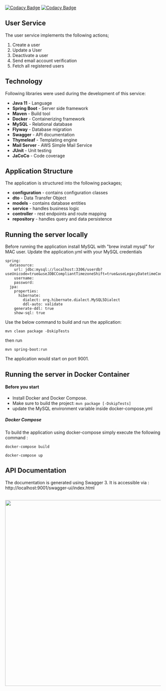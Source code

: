 [![Codacy Badge](https://app.codacy.com/project/badge/Grade/ac3659f8d95a4c9487917e2f5655afc0)](https://www.codacy.com/gh/ahmedkabiru/1wa-user-service/dashboard?utm_source=github.com&amp;utm_medium=referral&amp;utm_content=ahmedkabiru/1wa-user-service&amp;utm_campaign=Badge_Grade)
[![Codacy Badge](https://app.codacy.com/project/badge/Coverage/ac3659f8d95a4c9487917e2f5655afc0)](https://www.codacy.com/gh/ahmedkabiru/1wa-user-service/dashboard?utm_source=github.com&utm_medium=referral&utm_content=ahmedkabiru/1wa-user-service&utm_campaign=Badge_Coverage)


## User Service ##
The user service implements the following actions;
1. Create a user
2. Update a User
3. Deactivate a user
4. Send email account verification
5. Fetch all registered users

## Technology ##
Following libraries were used during the development of this service:
- **Java 11** - Language
- **Spring Boot** - Server side framework
- **Maven** - Build tool
- **Docker** - Containerizing framework
- **MySQL** - Relational database
- **Flyway** - Database migration
- **Swagger** - API documentation
- **Thymeleaf** - Templating engine
- **Mail Server** - AWS Simple Mail Service
- **JUnit** - Unit testing 
- **JaCoCo** - Code coverage

## Application Structure ##
The application is structured into the following packages;
- **configuration** - contains configuration classes
- **dto** - Data Transfer Object
- **models** - contains database entities
- **service** - handles business logic
- **controller** - rest endpoints and route mapping
- **repository** - handles query and data persistence

## Running the server locally ##
Before running the application install MySQL with "brew install mysql" for MAC user.
Update the application.yml with your MySQL credentials
```
spring:
  datasource:
    url: jdbc:mysql://localhost:3306/userdb?useUnicode=true&useJDBCCompliantTimezoneShift=true&useLegacyDatetimeCode=false&serverTimezone=UTC&zeroDateTimeBehavior=convertToNull&createDatabaseIfNotExist=true&useSSL=false
    username: 
    password: 
  jpa:
    properties:
      hibernate:
        dialect: org.hibernate.dialect.MySQL5Dialect
        ddl-auto: validate
    generate-ddl: true
    show-sql: true

```
Use the below command to build and run the application:
```
mvn clean package -DskipTests
```
then run
```
mvn spring-boot:run
```

The application would start on port 9001.

## Running the server in Docker Container ##
#### Before you start

- Install Docker and Docker Compose.
- Make sure to build the project: `mvn package [-DskipTests]`
- update the MySQL environment variable inside docker-compose.yml
##### Docker Compose #####
To build the application using docker-compose simply execute the following command :
```
docker-compose build
```
```
docker-compose up
```
## API Documentation ##
The documentation is generated using Swagger 3.
It is accessible via : 
http://localhost:9001/swagger-ui/index.html

<p align="center">
    <br>
    <img width="600" src="https://github.com/ahmedkabiru/1wa-user-service/blob/main/docs/images/swagger.png">
</p>









